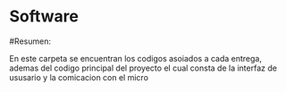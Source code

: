 # Software

#Resumen:

En este carpeta se encuentran los codigos asoiados a cada entrega, ademas del codigo principal del proyecto el cual consta de la interfaz de ususario y la comicacion con el micro   

